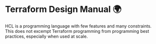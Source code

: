 
# Terraform Design Manual 🌍

HCL is a programming language with few features and many constraints. This does not excempt Terraform programming from programming best practices, especially when used at scale.

